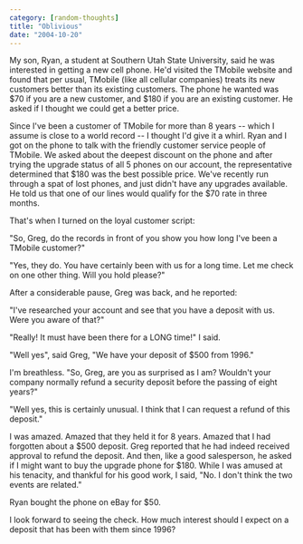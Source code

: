 ```yaml
---
category: [random-thoughts]
title: "Oblivious"
date: "2004-10-20"
---
```


My son, Ryan, a student at Southern Utah State University, said he was interested in getting a new cell phone. He'd visited the TMobile website and found that per usual, TMobile (like all cellular companies) treats its new customers better than its existing customers. The phone he wanted was $70 if you are a new customer, and $180 if you are an existing customer. He asked if I thought we could get a better price.  
  
Since I've been a customer of TMobile for more than 8 years -- which I assume is close to a world record -- I thought I'd give it a whirl. Ryan and I got on the phone to talk with the friendly customer service people of TMobile. We asked about the deepest discount on the phone and after trying the upgrade status of all 5 phones on our account, the representative determined that $180 was the best possible price. We've recently run through a spat of lost phones, and just didn't have any upgrades available. He told us that one of our lines would qualify for the $70 rate in three months.  
  
That's when I turned on the loyal customer script:  
  
"So, Greg, do the records in front of you show you how long I've been a TMobile customer?"  
  
"Yes, they do. You have certainly been with us for a long time. Let me check on one other thing. Will you hold please?"  
  
After a considerable pause, Greg was back, and he reported:  
  
"I've researched your account and see that you have a deposit with us. Were you aware of that?"  
  
"Really! It must have been there for a LONG time!" I said.  
  
"Well yes", said Greg, "We have your deposit of $500 from 1996."  
  
I'm breathless. "So, Greg, are you as surprised as I am? Wouldn't your company normally refund a security deposit before the passing of eight years?"  
  
"Well yes, this is certainly unusual. I think that I can request a refund of this deposit."  
  
I was amazed. Amazed that they held it for 8 years. Amazed that I had forgotten about a $500 deposit. Greg reported that he had indeed received approval to refund the deposit. And then, like a good salesperson, he asked if I might want to buy the upgrade phone for $180. While I was amused at his tenacity, and thankful for his good work, I said, "No. I don't think the two events are related."  
  
Ryan bought the phone on eBay for $50. 
  
I look forward to seeing the check. How much interest should I expect on a deposit that has been with them since 1996?  
  

